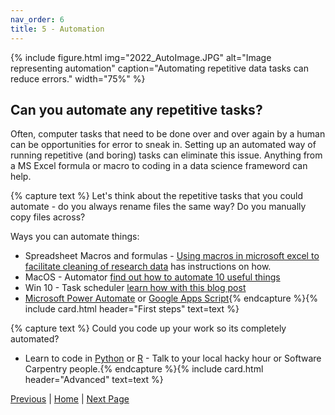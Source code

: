 ```yaml
---
nav_order: 6
title: 5 - Automation
---
```


{% include figure.html img="2022_AutoImage.JPG" alt="Image representing automation" caption="Automating repetitive data tasks can reduce errors." width="75%" %}

## Can you automate any repetitive tasks?

Often, computer tasks that need to be done over and over again by a human can be opportunities for error to sneak in. Setting up an automated way of running repetitive (and boring) tasks can eliminate this issue. Anything from a MS Excel formula or macro to coding in a data science frameword can help.

{% capture text %}
Let's think about the repetitive tasks that you could automate - do you always rename files the same way? Do you manually copy files across?

Ways you can automate things:
* Spreadsheet Macros and formulas - [Using macros in microsoft excel to facilitate cleaning of research data](https://doi.org/10.1080/20009666.2021.1954282) has instructions on how.
* MacOS - Automator [find out how to automate 10 useful things](https://www.idownloadblog.com/2018/11/21/cool-things-mac-automator-tutorial/)
* Win 10 - Task scheduler [learn how with this blog post](https://www.windowscentral.com/how-create-automated-task-using-task-scheduler-windows-10)
* [Microsoft Power Automate](https://powerautomate.microsoft.com/en-gb/) or [Google Apps Script](https://www.google.com/script/start/){% endcapture %}{% include card.html header="First steps" text=text %}

{% capture text %}
Could you code up your work so its completely automated? 
* Learn to code in [Python](https://www.python.org/) or [R](https://www.r-project.org/) - Talk to your local hacky hour or Software Carpentry people.{% endcapture %}{% include card.html header="Advanced" text=text %}

[Previous]() | [Home]() | [Next Page]()
